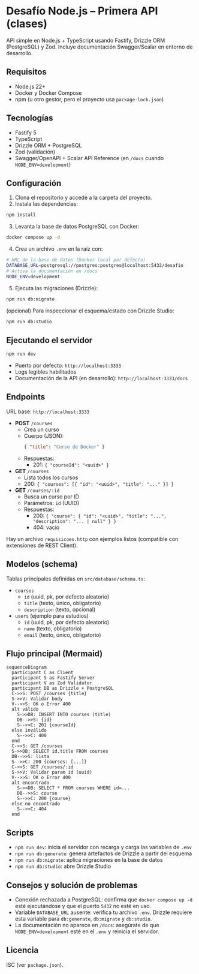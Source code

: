 # Desafío Node.js – Primera API (clases)
API simple en Node.js + TypeScript usando Fastify, Drizzle ORM (PostgreSQL) y Zod. Incluye documentación Swagger/Scalar en entorno de desarrollo.

## Requisitos
- Node.js 22+
- Docker y Docker Compose
- npm (u otro gestor, pero el proyecto usa `package-lock.json`)

## Tecnologías
- Fastify 5
- TypeScript
- Drizzle ORM + PostgreSQL
- Zod (validación)
- Swagger/OpenAPI + Scalar API Reference (en `/docs` cuando `NODE_ENV=development`)

## Configuración
1. Clona el repositorio y accede a la carpeta del proyecto.
2. Instala las dependencias:
```bash
npm install
```
3. Levanta la base de datos PostgreSQL con Docker:
```bash
docker compose up -d
```
4. Crea un archivo `.env` en la raíz con:
```bash
# URL de la base de datos (Docker local por defecto)
DATABASE_URL=postgresql://postgres:postgres@localhost:5432/desafio
# Activa la documentación en /docs
NODE_ENV=development
```
5. Ejecuta las migraciones (Drizzle):
```bash
npm run db:migrate
```
(opcional) Para inspeccionar el esquema/estado con Drizzle Studio:
```bash
npm run db:studio
```

## Ejecutando el servidor
```bash
npm run dev
```
- Puerto por defecto: `http://localhost:3333`
- Logs legibles habilitados
- Documentación de la API (en desarrollo): `http://localhost:3333/docs`

## Endpoints
URL base: `http://localhost:3333`
- **POST** `/courses`
  - Crea un curso
  - Cuerpo (JSON):
    ```json
    { "title": "Curso de Docker" }
    ```
  - Respuestas:
    - 201: `{ "courseId": "<uuid>" }`
- **GET** `/courses`
  - Lista todos los cursos
  - 200: `{ "courses": [{ "id": "<uuid>", "title": "..." }] }`
- **GET** `/courses/:id`
  - Busca un curso por ID
  - Parámetros: `id` (UUID)
  - Respuestas:
    - 200: `{ "course": { "id": "<uuid>", "title": "...", "description": "... | null" } }`
    - 404: vacío

Hay un archivo `requisicoes.http` con ejemplos listos (compatible con extensiones de REST Client).

## Modelos (schema)
Tablas principales definidas en `src/database/schema.ts`:
- `courses`
  - `id` (uuid, pk, por defecto aleatorio)
  - `title` (texto, único, obligatorio)
  - `description` (texto, opcional)
- `users` (ejemplo para estudios)
  - `id` (uuid, pk, por defecto aleatorio)
  - `name` (texto, obligatorio)
  - `email` (texto, único, obligatorio)

## Flujo principal (Mermaid)
```mermaid
sequenceDiagram
  participant C as Client
  participant S as Fastify Server
  participant V as Zod Validator
  participant DB as Drizzle + PostgreSQL
  C->>S: POST /courses {title}
  S->>V: Validar body
  V-->>S: OK o Error 400
  alt válido
    S->>DB: INSERT INTO courses (title)
    DB-->>S: {id}
    S-->>C: 201 {courseId}
  else inválido
    S-->>C: 400
  end
  C->>S: GET /courses
  S->>DB: SELECT id,title FROM courses
  DB-->>S: lista
  S-->>C: 200 {courses: [...]}
  C->>S: GET /courses/:id
  S->>V: Validar param id (uuid)
  V-->>S: OK o Error 400
  alt encontrado
    S->>DB: SELECT * FROM courses WHERE id=...
    DB-->>S: course
    S-->>C: 200 {course}
  else no encontrado
    S-->>C: 404
  end
```

## Scripts
- `npm run dev`: inicia el servidor con recarga y carga las variables de `.env`
- `npm run db:generate`: genera artefactos de Drizzle a partir del esquema
- `npm run db:migrate`: aplica migraciones en la base de datos
- `npm run db:studio`: abre Drizzle Studio

## Consejos y solución de problemas
- Conexión rechazada a PostgreSQL: confirma que `docker compose up -d` esté ejecutándose y que el puerto `5432` no esté en uso.
- Variable `DATABASE_URL` ausente: verifica tu archivo `.env`. Drizzle requiere esta variable para `db:generate`, `db:migrate` y `db:studio`.
- La documentación no aparece en `/docs`: asegúrate de que `NODE_ENV=development` esté en el `.env` y reinicia el servidor.

## Licencia
ISC (ver `package.json`).

